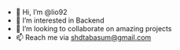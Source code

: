 - 👋 Hi, I’m @lio92
- 👀 I’m interested in Backend
- 💞️ I’m looking to collaborate on amazing projects
- 📫 Reach me via shdtabasum@gmail.com

<!---
lio92/lio92 is a ✨ special ✨ repository because its `README.md` (this file) appears on your GitHub profile.
You can click the Preview link to take a look at your changes.
--->
